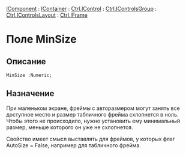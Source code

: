 ﻿---
Link: .Ctrl.IFrame.@MinSize
---

[IComponent](topic:Com.Custom.ComClasses.IComponent.Default) :
[IContainer](topic:Com.Custom.ComClasses.IContainer.Default) :
[Ctrl.IControl](topic:Com.Custom.ComClasses.Ctrl.IControl.Default) :
[Ctrl.IControlsGroup](topic:Com.Custom.ComClasses.Ctrl.IControlsGroup.Default) :
[Ctrl.IControlsLayout](topic:Com.Custom.ComClasses.Ctrl.IControlsLayout.Default) :
[Ctrl.IFrame](Default)

# Поле MinSize

## Описание

    MinSize :Numeric;

## Назначение

При маленьком экране, фреймы с авторазмером могут занять все доступное место и размер
табличного фрейма схлопнется в ноль. Чтобы этого не происходило, нужно установить ему
минимальный размер, меньше которого он уже не схлопнется.

Свойство имеет смысл выставлять для фреймов, у которых флаг AutoSize = False, например для
табличного фрейма.